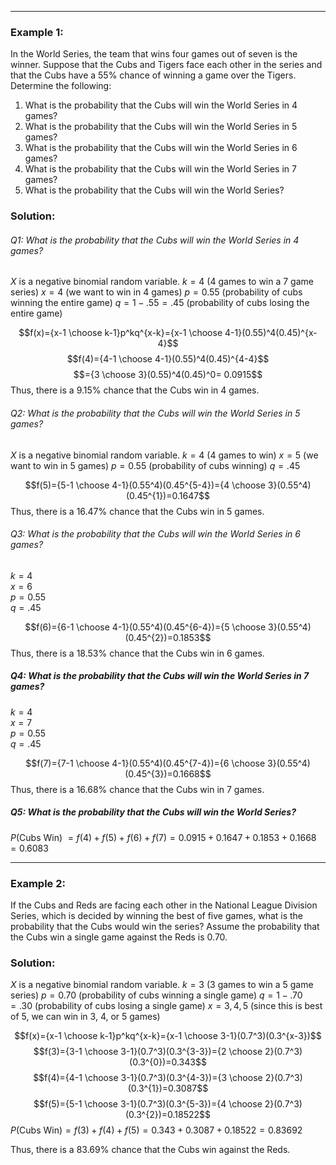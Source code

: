 - - -
### Example 1:
In the World Series, the team that wins four games out of seven is the winner. Suppose that the Cubs and Tigers face each other in the series and that the Cubs have a 55% chance of winning a game over the Tigers. Determine the following:
1. What is the probability that the Cubs will win the World Series in 4 games?
2. What is the probability that the Cubs will win the World Series in 5 games?
3. What is the probability that the Cubs will win the World Series in 6 games?
4. What is the probability that the Cubs will win the World Series in 7 games?
5. What is the probability that the Cubs will win the World Series?

### Solution:
###### Q1: What is the probability that the Cubs will win the World Series in 4 games?

$X$ is a negative binomial random variable.
$k=4$                        (4 games to win a 7 game series)
$x=4$                        (we want to win in 4 games)
$p=0.55$                   (probability of cubs winning the entire game)
$q=1-.55=.45$   (probability of cubs losing the entire game)

$$f(x)={x-1 \choose k-1}p^kq^{x-k}={x-1 \choose 4-1}(0.55)^4(0.45)^{x-4}$$
$$f(4)={4-1 \choose 4-1}(0.55)^4(0.45)^{4-4}$$
$$={3 \choose 3}(0.55)^4(0.45)^0= 0.0915$$
Thus, there is a $9.15\%$ chance that the Cubs win in 4 games.

###### Q2: What is the probability that the Cubs will win the World Series in 5 games?

$X$ is a negative binomial random variable.
$k=4$           (4 games to win)
$x=5$           (we want to win in 5 games)
$p=0.55$       (probability of cubs winning)
$q=.45$ 

$$f(5)={5-1 \choose 4-1}(0.55^4)(0.45^{5-4})={4 \choose 3}(0.55^4)(0.45^{1})=0.1647$$
Thus, there is a $16.47\%$ chance that the Cubs win in 5 games.

###### Q3: What is the probability that the Cubs will win the World Series in 6 games?
$k=4$           
$x=6$          
$p=0.55$      
$q=.45$ 

$$f(6)={6-1 \choose 4-1}(0.55^4)(0.45^{6-4})={5 \choose 3}(0.55^4)(0.45^{2})=0.1853$$
Thus, there is a $18.53\%$ chance that the Cubs win in 6 games.

##### Q4: What is the probability that the Cubs will win the World Series in 7 games?
$k=4$           
$x=7$          
$p=0.55$      
$q=.45$ 

$$f(7)={7-1 \choose 4-1}(0.55^4)(0.45^{7-4})={6 \choose 3}(0.55^4)(0.45^{3})=0.1668$$
Thus, there is a $16.68\%$ chance that the Cubs win in 7 games.

##### Q5: What is the probability that the Cubs will win the World Series?
$P$(Cubs Win) $= f(4)+f(5)+f(6)+f(7)=0.0915+0.1647+0.1853+0.1668=0.6083$

- - -
### Example 2:
If the Cubs and Reds are facing each other in the National League Division Series, which is decided by winning the best of five games, what is the probability that the Cubs would win the series? Assume the probability that the Cubs win a single game against the Reds is 0.70.

### Solution:
$X$ is a negative binomial random variable.
$k=3$                      (3 games to win a 5 game series)
$p=0.70$                 (probability of cubs winning a single game)
$q=1-.70=.30$   (probability of cubs losing a single game)
$x={3,4,5}$               (since this is best of 5, we can win in 3, 4, or 5 games)

$$f(x)={x-1 \choose k-1}p^kq^{x-k}={x-1 \choose 3-1}(0.7^3)(0.3^{x-3})$$
$$f(3)={3-1 \choose 3-1}(0.7^3)(0.3^{3-3})={2 \choose 2}(0.7^3)(0.3^{0})=0.343$$
$$f(4)={4-1 \choose 3-1}(0.7^3)(0.3^{4-3})={3 \choose 2}(0.7^3)(0.3^{1})=0.3087$$
$$f(5)={5-1 \choose 3-1}(0.7^3)(0.3^{5-3})={4 \choose 2}(0.7^3)(0.3^{2})=0.18522$$
$P$(Cubs Win)$=f(3)+f(4)+f(5)=0.343+0.3087+0.18522=0.83692$

Thus, there is a $83.69\%$ chance that the Cubs win against the Reds.



